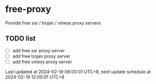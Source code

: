 
# free-proxy
Provide free ssr / trojan / vmess proxy servers


## TODO list
- [ ] add free ssr proxy server
- [ ] add free trojan proxy server
- [ ] add free vmess proxy server

Last updated at 2024-02-19 06:00:01 UTC+8, next update schedule at 2024-02-19 12:00:01 UTC+8

